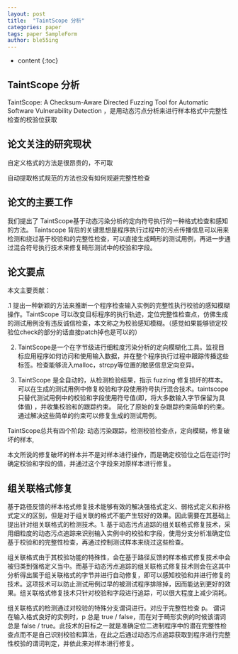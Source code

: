```yaml
---
layout: post
title:  "TaintScope 分析"
categories: paper
tags: paper SampleForm
author: ble55ing
---
```


* content
{:toc}
## TaintScope 分析

TaintScope: A Checksum-Aware Directed Fuzzing Tool for Automatic Software Vulnerability Detection   ，是用动态污点分析来进行样本格式中完整性检查的校验位获取

## 论文关注的研究现状

自定义格式的方法是很昂贵的，不可取

自动提取格式规范的方法也没有如何规避完整性检查

## 论文的主要工作

我们提出了 TaintScope基于动态污染分析的定向符号执行的一种格式检查和感知的方法。 Taintscope 背后的关键思想是程序执行过程中的污点传播信息可以用来检测和绕过基于校验和的完整性检查，可以直接生成畸形的测试用例，再进一步通过混合符号执行技术来修复畸形测试中的校验和字段。

## 论文要点

本文主要贡献：

.1    提出一种新颖的方法来推断一个程序检查输入实例的完整性执行校验的感知模糊操作。TaintScope 可以改变目标程序的执行轨迹，定位完整性检查点，仿佛生成的测试用例没有违反诚信检查，本文称之为校验感知模糊。（感觉如果能够锁定校验位check的部分的话直接patch掉也是可以的）

2.    TaintScope是一个在字节级进行细粒度污染分析的定向模糊化工具。监视目标应用程序如何访问和使用输入数据，并在整个程序执行过程中跟踪传播这些标签。检查能够流入malloc，strcpy等位置的敏感信息定向变异。

3. TaintScope 是全自动的，从检测检验结果，指示 fuzzing 修复损坏的样本。可以在生成的测试用例中修复校验和字段使用符号执行混合技术。taintscope 只替代测试用例中的校验和字段使用符号值(即，将大多数输入字节保留为具体值) ，并收集校验和的跟踪约束。 简化了原始的复杂跟踪约束简单的约束。 通过解决这些简单的约束可以修复生成的测试用例。

TaintScope总共有四个阶段: 动态污染跟踪，检测校验检查点，定向模糊，修复破坏的样本,

本文所说的修复破坏的样本并不是对样本进行操作，而是确定校验位之后在运行时确定校验和字段的值，并通过这个字段来对原样本进行修复。

## 组关联格式修复

基于路径反馈的样本格式修复技术能够有效的解决强格式定义、弱格式定义和非格式定义的区别，但是对于组关联的格式不能产生较好的效果。因此需要在其基础上提出针对组关联格式的检测技术。1.    基于动态污点追踪的组关联格式修复技术，采用细粒度的动态污点追踪来识别输入实例中的校验和字段，使用分支分析准确定位基于校验和的完整性检查，再通过控制测试样本来绕过这些检查。

组关联格式由于其校验功能的特殊性，会在基于路径反馈的样本格式修复技术中会被归类到强格定义当中。而基于动态污点追踪的组关联格式修复技术则会在这其中分析得出属于组关联格式的字节并进行自动修复，即可以感知校验和并进行修复的技术。这项技术可以防止测试用例过早的被测试程序排除掉，因而能达到更好的效果。组关联格式修复技术只针对校验和字段进行追踪，可以很大程度上减少消耗。

组关联格式的检测通过对校验的特殊分支谓词进行。对应于完整性检查 p。 谓词在输入格式良好的实例时，p 总是 true / false，而在对于畸形实例的时候该谓词总是 false / true。此技术的目标之一就是准确定位二进制程序中的潜在完整性检查点而不是自己识别校验和算法，在此之后通过动态污点追踪获取到程序进行完整性校验的谓词判定，并依此来对样本进行修复。

